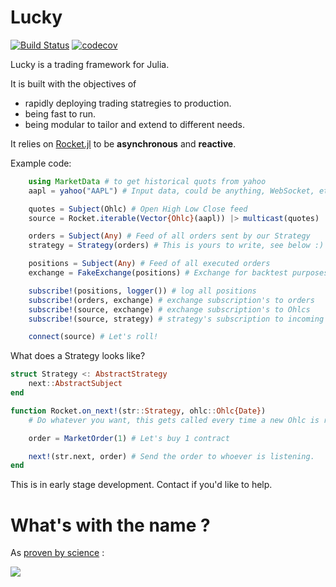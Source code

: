 # Lucky

[![Build Status](https://github.com/oliviermilla/Lucky.jl/actions/workflows/CI.yml/badge.svg?branch=main)](https://github.com/oliviermilla/Lucky.jl/actions/workflows/CI.yml?query=branch%3Amain)
[![codecov](https://codecov.io/gh/oliviermilla/Lucky.jl/graph/badge.svg?token=7SAX9EXGHM)](https://codecov.io/gh/oliviermilla/Lucky.jl)

Lucky is a trading framework for Julia.

It is built with the objectives of 

- rapidly deploying trading statregies to production.
- being fast to run.
- being modular to tailor and extend to different needs.

It relies on [Rocket.jl](https://github.com/ReactiveBayes/Rocket.jl) to be **asynchronous** and **reactive**.

Example code:
```julia
    using MarketData # to get historical quots from yahoo
    aapl = yahoo("AAPL") # Input data, could be anything, WebSocket, etc.

    quotes = Subject(Ohlc) # Open High Low Close feed
    source = Rocket.iterable(Vector{Ohlc}(aapl)) |> multicast(quotes)

    orders = Subject(Any) # Feed of all orders sent by our Strategy
    strategy = Strategy(orders) # This is yours to write, see below :)

    positions = Subject(Any) # Feed of all executed orders
    exchange = FakeExchange(positions) # Exchange for backtest purposes.

    subscribe!(positions, logger()) # log all positions
    subscribe!(orders, exchange) # exchange subscription's to orders
    subscribe!(source, exchange) # exchange subscription's to Ohlcs
    subscribe!(source, strategy) # strategy's subscription to incoming Ohlcs

    connect(source) # Let's roll!
```

What does a Strategy looks like?

```julia
struct Strategy <: AbstractStrategy    
    next::AbstractSubject
end

function Rocket.on_next!(str::Strategy, ohlc::Ohlc{Date})    
    # Do whatever you want, this gets called every time a new Ohlc is received.

    order = MarketOrder(1) # Let's buy 1 contract

    next!(str.next, order) # Send the order to whoever is listening.
end
```

This is in early stage development. Contact if you'd like to help.

# What's with the name ?

As [proven by science](https://arxiv.org/abs/1802.07068) :

![](https://y.yarn.co/684c9bf0-bd35-4063-93f2-d9dc882179fe_text.gif)
